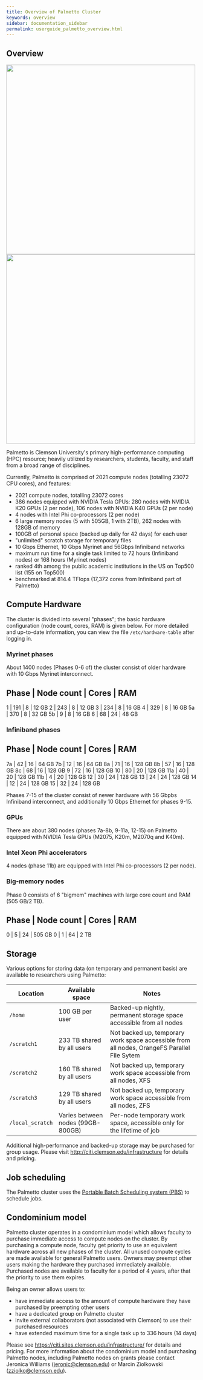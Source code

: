```yaml
---
title: Overview of Palmetto Cluster
keywords: overview
sidebar: documentation_sidebar
permalink: userguide_palmetto_overview.html
---
```


## Overview

<img src="{{site.baseurl}}/images/palmetto-front-view.png" style="width:500px">

<img src="{{site.baseurl}}/images/palmetto-nodes-closeup.png" style="width:500px">

Palmetto is Clemson University's primary high-performance computing (HPC) resource;
heavily utilized by researchers, students, faculty, and staff from a broad range of disciplines. 

Currently, Palmetto is comprised of 2021 compute nodes (totalling 23072 CPU cores),
and features:

* 2021 compute nodes, totalling 23072 cores
* 386 nodes equipped with NVIDIA Tesla GPUs: 280 nodes with NVIDIA K20 GPUs (2 per node), 106 nodes with NVIDIA K40 GPUs (2 per node)
* 4 nodes with Intel Phi co-processors (2 per node)
* 6 large memory nodes (5 with 505GB, 1 with 2TB), 262 nodes with 128GB of memory
* 100GB of personal space (backed up daily for 42 days) for each user
* "unlimited" scratch storage for temporary files
* 10 Gbps Ethernet, 10 Gbps Myrinet and 56Gbps Infiniband networks
* maximum run time for a single task limited to 72 hours (Infiniband nodes) or 168 hours (Myrinet nodes)
* ranked 4th among the public academic institutions in the US on Top500 list (155 on Top500)
* benchmarked at 814.4 TFlops (17,372 cores from Infiniband part of Palmetto)

## Compute Hardware

The cluster is divided into several "phases";
the basic hardware configuration (node count, cores, RAM)
is given below. For more detailed and up-to-date information,
you can view the file `/etc/hardware-table` after logging in.

### Myrinet phases

About 1400 nodes (Phases 0-6 of) the cluster consist of older hardware
with 10 Gbps Myrinet interconnect.

Phase  	| Node count 	| Cores | RAM
----------------------------------------
1  		| 191    		| 8    	| 12 GB
2    	| 243    		| 8    	| 12 GB
3    	| 234    		| 8    	| 16 GB
4    	| 329    		| 8    	| 16 GB
5a   	| 370    		| 8    	| 32 GB
5b     	| 9      		| 8    	| 16 GB
6     	| 68    		| 24    | 48 GB

### Infiniband phases

Phase  	| Node count 	| Cores | RAM
----------------------------------------
7a		| 42 			| 16   	| 64 GB
7b    	| 12    		| 16   	| 64 GB
8a    	| 71    		| 16   	| 128 GB
8b    	| 57    		| 16   	| 128 GB
8c 		| 68    		| 16   	| 128 GB
9     	| 72     		| 16   	| 128 GB
10     	| 80    		| 20   	| 128 GB
11a		| 40			| 20	| 128 GB
11b		| 4				| 20	| 128 GB
12		| 30			| 24	| 128 GB
13		| 24			| 24	| 128 GB
14		| 12			| 24	| 128 GB
15		| 32			| 24	| 128 GB

Phases 7-15 of the cluster consist of newer hardware
with 56 Gbpbs Infiniband interconnect,
and additionally 10 Gbps Ethernet for phases 9-15.

### GPUs

There are about 380 nodes (phases 7a-8b, 9-11a, 12-15)
on Palmetto equipped with NVIDIA Tesla GPUs
(M2075, K20m, M2070q and K40m).

### Intel Xeon Phi accelerators

4 nodes (phase 11b) are equipped with Intel Phi co-processors (2 per node).

### Big-memory nodes

Phase 0 consists of 6 "bigmem" machines with large core count and RAM (505 GB/2 TB).

Phase  	| Node count 	| Cores 	| RAM
----------------------------------------
0		| 5 			| 24   		| 505 GB
0    	| 1	    		| 64   		| 2 TB

## Storage

Various options for storing data
(on temporary and permanent basis) are available to researchers
using Palmetto:

Location        |	Available space                     | Notes
----------------|---------------------------------------|---------------------------------------------------------------------------
`/home`         |   100 GB per user                     | Backed-up nightly, permanent storage space accessible from all nodes
`/scratch1`     |   233 TB shared by all users          | Not backed up, temporary work space accessible from all nodes, OrangeFS Parallel File Sytem
`/scratch2`     |   160 TB shared by all users          | Not backed up, temporary work space accessible from all nodes, XFS
`/scratch3`     |   129 TB shared by all users          | Not backed up, temporary work space accessible from all nodes, ZFS
`/local_scratch`|   Varies between nodes (99GB-800GB)   | Per-node temporary work space, accessible only for the lifetime of job

Additional high-performance and backed-up storage may be purchased
for group usage. Please visit http://citi.clemson.edu/infrastructure
for details and pricing.

## Job scheduling

The Palmetto cluster uses the
[Portable Batch Scheduling system (PBS)](http://www.pbsworks.com/PBSProduct.aspx?n=PBS-Professional&c=Overview-and-Capabilities) to schedule
jobs.

## Condominium model

Palmetto cluster operates in a condominium model which allows faculty to
purchase immediate access to compute nodes on the cluster.
By purchasing a compute node, faculty get priority to use an
equivalent hardware across all new phases of the cluster.
All unused compute cycles are made available for general Palmetto users.
Owners may preempt other users making the hardware they purchased immediately available.
Purchased nodes are available to faculty for a period of 4 years,
after that the priority to use them expires.

Being an owner allows users to:

* have immediate access to the amount of compute hardware they have purchased by preempting other users
* have a dedicated group on Palmetto cluster
* invite external collaborators (not associated with Clemson) to use their purchased resources
* have extended maximum time for a single task up to 336 hours (14 days)

Please see https://citi.sites.clemson.edu/infrastructure/ for details and pricing.
For more information about the condominium model and purchasing Palmetto nodes,
including Palmetto nodes on grants please contact Jeronica Williams
(jeronic@clemson.edu) or Marcin Ziolkowski (zziolko@clemson.edu).
